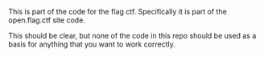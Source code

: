 This is part of the code for the flag ctf.  Specifically it is part of the open.flag.ctf site code.

This should be clear, but none of the code in this repo should be used as a basis for anything that you want to work correctly.
